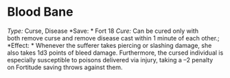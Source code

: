 ﻿---
name: Blood Bane
type: Curse, Disease
save: Fort 18
onset: 
frequency: 
effect:
  "Whenever the sufferer takes piercing or slashing damage, she also takes 1d3 points of bleed damage. Furthermore, the cursed individual is especially susceptible to poisons delivered via injury, taking a –2 penalty on Fortitude saving throws against them."
cure: Can be cured only with both remove curse and remove disease cast within 1 minute of each other.
---

# Blood Bane
 *Type:* Curse, Disease
*Save: * Fort 18  *Cure:* Can be cured only with both remove curse and remove disease cast within 1 minute of each other.; 
*Effect: * Whenever the sufferer takes piercing or slashing damage, she also takes 1d3 points of bleed damage. Furthermore, the cursed individual is especially susceptible to poisons delivered via injury, taking a –2 penalty on Fortitude saving throws against them.